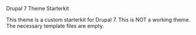 Drupal 7 Theme Starterkit

This theme is a custom starterkit for Drupal 7. This is NOT a working theme. The necessary template files are empty.
